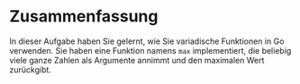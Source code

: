 # Zusammenfassung

In dieser Aufgabe haben Sie gelernt, wie Sie variadische Funktionen in Go verwenden. Sie haben eine Funktion namens `max` implementiert, die beliebig viele ganze Zahlen als Argumente annimmt und den maximalen Wert zurückgibt.
